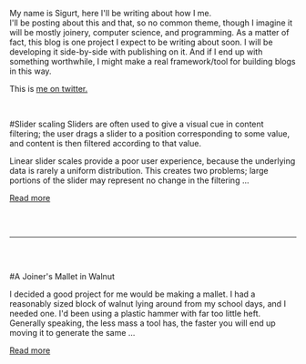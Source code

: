 <!-- this is an ugly hack -->
<style>
  hr {
    margin-top: 60px;
    margin-bottom: 60px;
  }
</style>

My name is Sigurt, here I'll be writing about how I me.  
I'll be posting about this and that, so no common theme, though I imagine it
will be mostly joinery, computer science, and programming.
As a matter of fact, this blog is one project I expect to be writing about soon.
I will be developing it side-by-side with publishing on it. And if I end up with
something worthwhile, I might make a real framework/tool for building blogs in
this way.

This is [me on twitter.](http://twitter.com/bladtman)

<br>

#Slider scaling
Sliders are often used to give a visual cue in content filtering; the user drags
a slider to a position corresponding to some value, and content is then filtered
according to that value.

Linear slider scales provide a poor user experience, because the underlying data
is rarely a uniform distribution. This creates two problems; large portions of
the slider may represent no change in the filtering ...

[Read more](blog/slider-scaling.html)

---

#A Joiner's Mallet in Walnut

I decided a good project for me would be making a mallet. I had a reasonably
sized block of walnut lying around from my school days, and I needed one. I'd
been using a plastic hammer with far too little heft. Generally speaking, the
less mass a tool has, the faster you will end up moving it to generate the
same ...

[Read more](blog/mallet.html)

